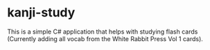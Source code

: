 # kanji-study

This is a simple C# application that helps with studying flash cards (Currently adding all vocab from the White Rabbit Press Vol 1 cards).
